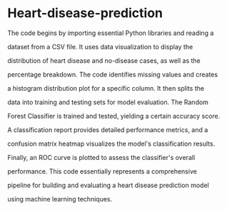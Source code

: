 # Heart-disease-prediction
The code begins by importing essential Python libraries and reading a 

dataset from a CSV file. It uses data visualization to display the 

distribution of heart disease and no-disease cases, as well as the 

percentage breakdown. The code identifies missing values and creates 

a histogram distribution plot for a specific column. It then splits the 

data into training and testing sets for model evaluation. The Random 

Forest Classifier is trained and tested, yielding a certain accuracy score. 

A classification report provides detailed performance metrics, and a 

confusion matrix heatmap visualizes the model's classification results. 

Finally, an ROC curve is plotted to assess the classifier's overall 

performance. This code essentially represents a comprehensive 

pipeline for building and evaluating a heart disease prediction model 

using machine learning techniques.
